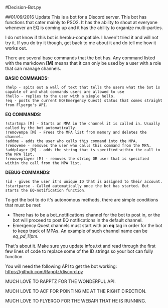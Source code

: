 #Decision-Bot.py

##01/09/2016 Update
This is a bot for a Discord server. This bot has functions that cater mainly to PSO2. It has the ability to shout at everyone whenever an EQ is coming up and it has the ability to organize multi-parties.

I do not know if this bot is heroku-compatible. I haven't tried it and will not try it. If you do try it though, get back to me about it and do tell me how it works out.

There are several base commands that the bot has. Any command listed with the markdown **[M]** means that it can only be used by a user with a role that can manage channels. 

**BASIC COMMANDS:**
```
!help - spits out a wall of text that tells the users what the bot is capable of and what commands users are allowed to use
!hello - replies to the user with a simple hello.
!eq - posts the current EQ(Emergency Quest) status that comes straight from Flyergo's API.
```

**EQ COMMANDS:**
```
!startmpa [M] - Starts an MPA in the channel it is called in. Usually called by the bot automatically.
!removempa [M] - Frees the MPA list from memory and deletes the channel.
!addme - adds the user who calls this command into the MPA.
!removeme - removes the user who calls this command from the MPA.
!addplayer [M] - adds the string that is specified within the call to the MPA list.
!removeplayer [M] - removes the string OR user that is specified within the call from the MPA list.
```

**DEBUG COMMANDS:**
```
!id - gives the user it's unique ID that is assigned to their account.
!startparse - Called automatically once the bot has started. But starts the EQ-notification function.
```

To get the bot to do it's autonomous methods, there are simple conditions that must be met:
* There has to be a bot_notifications channel for the bot to post in, or the bot will proceed to post EQ notifications in the default channel.
* Emergency Quest channels must start with an **eq** tag in order for the bot to keep track of MPAs. An example of such channel name can be *eq_pd_11pm*.

That's about it. Make sure you update infos.txt and read through the first few lines of code to replace some of the ID strings so your bot can fully function.

You will need the following API to get the bot working: https://github.com/Rapptz/discord.py

MUCH LOVE TO RAPPTZ FOR THE WONDERFUL API.

MUCH LOVE TO ACF FOR POINTING ME AT THE RIGHT DIRECTION.

MUCH LOVE TO FLYERGO FOR THE WEBAPI THAT HE IS RUNNING.


